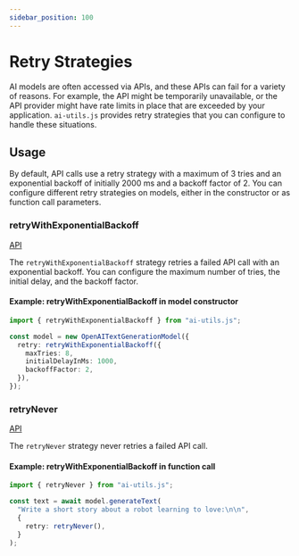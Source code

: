 ```yaml
---
sidebar_position: 100
---
```


# Retry Strategies

AI models are often accessed via APIs, and these APIs can fail for a variety of reasons. For example, the API might be temporarily unavailable, or the API provider might have rate limits in place that are exceeded by your application. `ai-utils.js` provides retry strategies that you can configure to handle these situations.

## Usage

By default, API calls use a retry strategy with a maximum of 3 tries and an exponential backoff of initially 2000 ms and a backoff factor of 2.
You can configure different retry strategies on models, either in the constructor or as function call parameters.

### retryWithExponentialBackoff

[API](/api/modules/#retrywithexponentialbackoff)

The `retryWithExponentialBackoff` strategy retries a failed API call with an exponential backoff. You can configure the maximum number of tries, the initial delay, and the backoff factor.

#### Example: retryWithExponentialBackoff in model constructor

```ts
import { retryWithExponentialBackoff } from "ai-utils.js";

const model = new OpenAITextGenerationModel({
  retry: retryWithExponentialBackoff({
    maxTries: 8,
    initialDelayInMs: 1000,
    backoffFactor: 2,
  }),
});
```

### retryNever

[API](/api/modules/#retrynever)

The `retryNever` strategy never retries a failed API call.

#### Example: retryWithExponentialBackoff in function call

```ts
import { retryNever } from "ai-utils.js";

const text = await model.generateText(
  "Write a short story about a robot learning to love:\n\n",
  {
    retry: retryNever(),
  }
);
```

